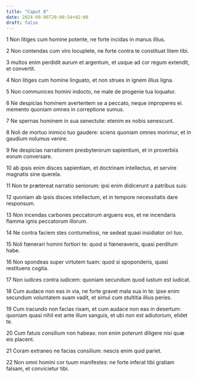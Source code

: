 ```yaml
---
title: "Caput 8"
date: 2024-09-06T20:00:54+02:00
draft: false
---
```



1 Non litiges cum homine potente, ne forte incidas in manus illius.

2 Non contendas cum viro locuplete, ne forte contra te constituat litem tibi.

3 multos enim perdidit aurum et argentum, et usque ad cor regum extendit, et convertit.

4 Non litiges cum homine linguato, et non strues in ignem illius ligna.

5 Non communices homini indocto, ne male de progenie tua loquatur.

6 Ne despicias hominem avertentem se a peccato, neque improperes ei. memento quoniam omnes in correptione sumus.

7 Ne spernas hominem in sua senectute: etenim ex nobis senescunt.

8 Noli de mortuo inimico tuo gaudere: sciens quoniam omnes morimur, et in gaudium nolumus venire.

9 Ne despicias narrationem presbyterorum sapientium, et in proverbiis eorum conversare.

10 ab ipsis enim disces sapientiam, et doctrinam intellectus, et servire magnatis sine querela.

11 Non te prætereat narratio seniorum: ipsi enim didicerunt a patribus suis:

12 quoniam ab ipsis disces intellectum, et in tempore necessitatis dare responsum.

13 Non incendas carbones peccatorum arguens eos, et ne incendaris flamma ignis peccatorum illorum.

14 Ne contra faciem stes contumeliosi, ne sedeat quasi insidiator ori tuo.

15 Noli fœnerari homini fortiori te: quod si fœneraveris, quasi perditum habe.

16 Non spondeas super virtutem tuam: quod si spoponderis, quasi restituens cogita.

17 Non iudices contra iudicem: quoniam secundum quod iustum est iudicat.

18 Cum audace non eas in via, ne forte gravet mala sua in te: ipse enim secundum voluntatem suam vadit, et simul cum stultitia illius peries.

19 Cum iracundo non facias rixam, et cum audace non eas in desertum: quoniam quasi nihil est ante illum sanguis, et ubi non est adiutorium, elidet te.

20 Cum fatuis consilium non habeas: non enim poterunt diligere nisi quæ eis placent.

21 Coram extraneo ne facias consilium: nescis enim quid pariet.

22 Non omni homini cor tuum manifestes: ne forte inferat tibi gratiam falsam, et convicietur tibi.

